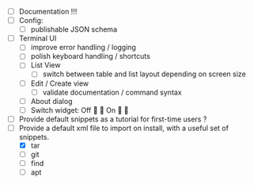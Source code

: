 - [ ] Documentation !!!
- [ ] Config:
  - [ ] publishable JSON schema
- [ ] Terminal UI
    - [ ] improve error handling / logging
    - [ ] polish keyboard handling / shortcuts
    - [ ] List View
        - [ ] switch between table and list layout depending on screen size
    - [ ] Edit / Create view
        - [ ] validate documentation / command syntax
    - [ ] About dialog
    - [ ] Switch widget:
          Off 󰨙 󰔢
          On 󰨚 󰔡
- [ ] Provide default snippets as a tutorial for first-time users ?
- [ ] Provide a default xml file to import on install, with a useful set of snippets.
    - [x] tar
    - [ ] git
    - [ ] find
    - [ ] apt
